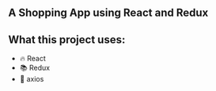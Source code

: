 ## A Shopping App using React and Redux

## What this project uses:
- :fire: React  
- :books: Redux
- :rocket: axios

